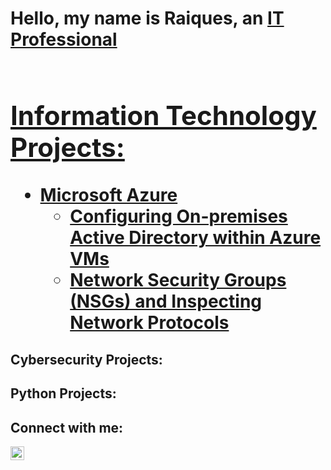 <h1>Hello, my name is Raiques, an <a href="https://linkedin.com/in/rlcrump40">IT Professional<h1>

<h2> Information Technology Projects:</h2>


- <b>Microsoft Azure</b>
  - [Configuring On-premises Active Directory within Azure VMs](https://github.com/RLCrump40/configure-ad)
  - [Network Security Groups (NSGs) and Inspecting Network Protocols](https://github.com/joshmadakorcc/azure-network-protocols)
 
<h2> Cybersecurity Projects:</h2>

<h2> Python Projects: </h2>


<h2>Connect with me:</h2>


[<img align="left" alt="Raiques | LinkedIn" width="22px" src="https://cdn.jsdelivr.net/npm/simple-icons@v3/icons/linkedin.svg" />][linkedin]



[linkedin]: https://www.linkedin.com/in/rlcrump40/


